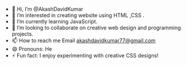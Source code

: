 - 👋 Hi, I’m @AkashDavidKumar
- 👀 I’m interested in creating website using HTML ,CSS .
- 🌱 I’m currently learning JavaScript.
- 💞️ I’m looking to collaborate on creative web design and programming projects. 
- 📫 How to reach me Email akashdavidkumar77@gmail.com
- 😄 Pronouns: He
- ⚡ Fun fact:  I enjoy experimenting with creative CSS designs! 
